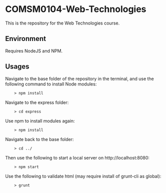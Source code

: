 # COMSM0104-Web-Technologies
This is the repository for the Web Technologies course.

## Environment
Requires NodeJS and NPM.

## Usages
Navigate to the base folder of the repository in the terminal, and use the following command to install Node modules:

        > npm install

Navigate to the express folder:

        > cd express

Use npm to install modules again:

        > npm install

Navigate back to the base folder:

        > cd ../

Then use the following to start a local server on http://localhost:8080:

        > npm start

Use the following to validate html (may require install of grunt-cli as global):

        > grunt
